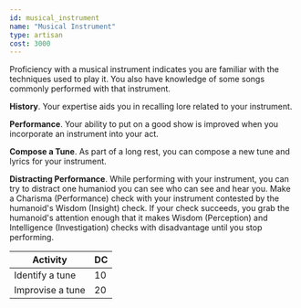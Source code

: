 ```yaml
---
id: musical_instrument
name: "Musical Instrument"
type: artisan
cost: 3000
---
```


Proficiency with a musical instrument indicates you are familiar with the techniques used to play it. You also have
knowledge of some songs commonly performed with that instrument.

__History__. Your expertise aids you in recalling lore related to your instrument.

__Performance__. Your ability to put on a good show is improved when you incorporate an instrument into your act.

__Compose a Tune__. As part of a long rest, you can compose a new tune and lyrics for your instrument.

__Distracting Performance__. While performing with your instrument, you can try to distract one humaniod you can see who
can see and hear you. Make a Charisma (Performance) check with your instrument contested by the humanoid's Wisdom (Insight)
check. If your check succeeds, you grab the humanoid's attention enough that it makes Wisdom (Perception) and
Intelligence (Investigation) checks with disadvantage until you stop performing.

Activity | DC
--- | ---
Identify a tune | 10
Improvise a tune | 20